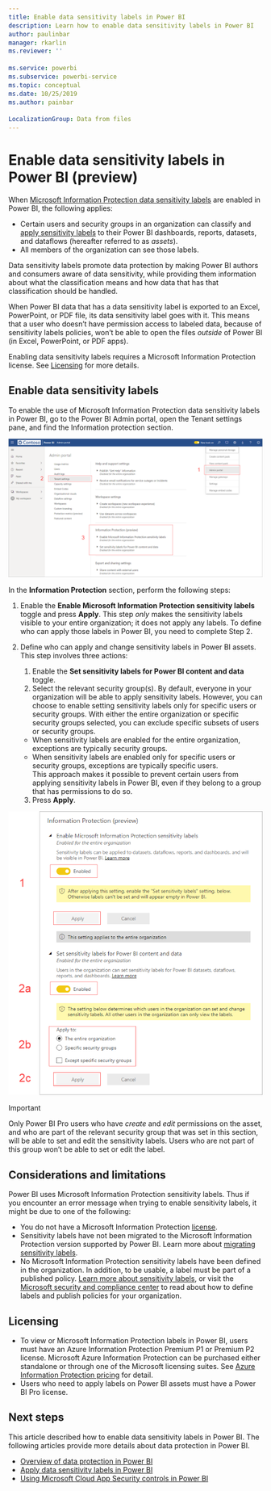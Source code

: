 ```yaml
---
title: Enable data sensitivity labels in Power BI
description: Learn how to enable data sensitivity labels in Power BI
author: paulinbar
manager: rkarlin
ms.reviewer: ''

ms.service: powerbi
ms.subservice: powerbi-service
ms.topic: conceptual
ms.date: 10/25/2019
ms.author: painbar

LocalizationGroup: Data from files
---
```

# Enable data sensitivity labels in Power BI (preview)

When [Microsoft Information Protection data sensitivity labels](https://docs.microsoft.com/microsoft-365/compliance/sensitivity-labels) are enabled in Power BI, the following applies:

* Certain users and security groups in an organization can classify and [apply sensitivity labels](../designer/service-security-apply-data-sensitivity-labels.md) to their Power BI dashboards, reports, datasets, and dataflows (hereafter referred to as *assets*).
* All members of the organization can see those labels.

Data sensitivity labels promote data protection by making Power BI authors and consumers aware of data sensitivity, while providing them information about what the classification means and how data that has that classification should be handled.

When Power BI data that has a data sensitivity label is exported to an Excel, PowerPoint, or PDF file, its data sensitivity label goes with it. This means that a user who doesn’t have permission access to labeled data, because of sensitivity labels policies, won’t be able to open the files *outside* of Power BI (in Excel, PowerPoint, or PDF apps).

Enabling data sensitivity labels requires a Microsoft Information Protection license. See [Licensing](#licensing) for more details.

## Enable data sensitivity labels

To enable the use of Microsoft Information Protection data sensitivity labels in Power BI, go to the Power BI Admin portal, open the Tenant settings pane, and find the Information protection section.

![Find the Information Protection section](media/service-security-enable-data-sensitivity-labels/enable-data-sensitivity-labels-01.png)

In the **Information Protection** section, perform the following steps:
1.	Enable the **Enable Microsoft Information Protection sensitivity labels** toggle and press **Apply**. This step *only* makes the sensitivity labels visible to your entire organization; it does not apply any labels. To define who can apply those labels in Power BI, you need to complete Step 2.
2.	Define who can apply and change sensitivity labels in Power BI assets. This step involves three actions:
    1.	Enable the **Set sensitivity labels for Power BI content and data** toggle.
    2.	Select the relevant security group(s). By default, everyone in your organization will be able to apply sensitivity labels. However, you can choose to enable setting sensitivity labels only for specific users or security groups. With either the entire organization or specific security groups selected, you can exclude specific subsets of users or security groups.
    * When sensitivity labels are enabled for the entire organization, exceptions are typically security groups.
    * When sensitivity labels are enabled only for specific users or security groups, exceptions are typically specific users.  
    This approach makes it possible to prevent certain users from applying sensitivity labels in Power BI, even if they belong to a group that has permissions to do so.
    
    3. Press **Apply**.

![Enable sensitivity labels](media/service-security-enable-data-sensitivity-labels/enable-data-sensitivity-labels-02.png)

> [!IMPORTANT]
> Only Power BI Pro users who have *create* and *edit* permissions on the asset, and who are part of the relevant security group that was set in this section, will be able to set and edit the sensitivity labels. Users who are not part of this group won’t be able to set or edit the label. 


## Considerations and limitations

Power BI uses Microsoft Information Protection sensitivity labels. Thus if you encounter an error message when trying to enable sensitivity labels, it might be due to one of the following:

* You do not have a Microsoft Information Protection [license](#licensing).
* Sensitivity labels have not been migrated to the Microsoft Information Protection version supported by Power BI. Learn more about [migrating sensitivity labels](https://docs.microsoft.com/azure/information-protection/configure-policy-migrate-labels).
* No Microsoft Information Protection sensitivity labels have been defined in the organization. In addition, to be usable, a label must be part of a published policy. [Learn more about sensitivity labels](https://docs.microsoft.com/Office365/SecurityCompliance/sensitivity-labels), or visit the [Microsoft security and compliance center](https://sip.protection.office.com/sensitivity?flight=EnableMIPLabels) to read about how to define labels and publish policies for your organization.

## Licensing

* To view or Microsoft Information Protection labels in Power BI, users must have an Azure Information Protection Premium P1 or Premium P2 license. Microsoft Azure Information Protection can be purchased either standalone or through one of the Microsoft licensing suites. See [Azure Information Protection pricing](https://azure.microsoft.com/en-us/pricing/details/information-protection/) for detail.
* Users who need to apply labels on Power BI assets must have a Power BI Pro license.


## Next steps

This article described how to enable data sensitivity labels in Power BI. The following articles provide more details about data protection in Power BI. 

* [Overview of data protection in Power BI](service-security-data-protection-overview.md)
* [Apply data sensitivity labels in Power BI](../designer/service-security-apply-data-sensitivity-labels.md)
* [Using Microsoft Cloud App Security controls in Power BI](service-security-using-microsoft-cloud-app-security-controls.md)